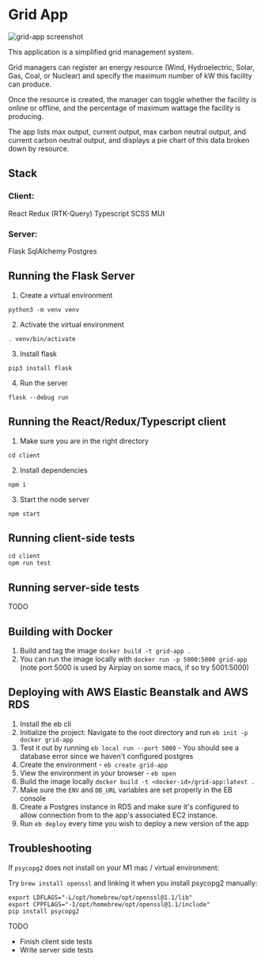 # Grid App

![grid-app screenshot](https://user-images.githubusercontent.com/24980176/205345373-d2a12b4a-dada-4998-90f7-1af0601c854f.png)

This application is a simplified grid management system.

Grid managers can register an energy resource (Wind, Hydroelectric, Solar, Gas, Coal, or Nuclear) and specify the maximum number of kW this facility can produce.

Once the resource is created, the manager can toggle whether the facility is online or offline, and the percentage of maximum wattage the facility is producing.


The app lists max output, current output, max carbon neutral output, and current carbon neutral output, and displays a pie chart of this data broken down by resource.

## Stack

### Client:
React
Redux (RTK-Query)
Typescript
SCSS
MUI

### Server:
Flask
SqlAlchemy
Postgres

## Running the Flask Server

1. Create a virtual environment
```
python3 -m venv venv
```

2. Activate the virtual environment
```
. venv/bin/activate
```

3. Install flask
```
pip3 install flask
```

4. Run the server
```
flask --debug run
```

## Running the React/Redux/Typescript client

1.  Make sure you are in the right directory
```
cd client
```

2.  Install dependencies
```
npm i
```

3. Start the node server
```
npm start
```

## Running client-side tests

```
cd client
npm run test
```

## Running server-side tests

TODO

## Building with Docker

1. Build and tag the image
`docker build -t grid-app .`
2. You can run the image locally with
`docker run -p 5000:5000 grid-app`
(note port 5000 is used by Airplay on some macs, if so try 5001:5000)

## Deploying with AWS Elastic Beanstalk and AWS RDS

1. Install the eb cli
2. Initialize the project: Navigate to the root directory and run `eb init -p docker grid-app`
3. Test it out by running `eb local run --port 5000` - You should see a database error since we haven't configured postgres
4. Create the environment - `eb create grid-app`
5. View the environment in your browser - `eb open`
6. Build the image locally
`docker build -t <docker-id>/grid-app:latest .`
7. Make sure the `ENV` and `DB_URL` variables are set properly in the EB console
8. Create a Postgres instance in RDS and make sure it's configured to allow connection from to the app's associated EC2 instance.
9. Run `eb deploy` every time you wish to deploy a new version of the app

## Troubleshooting

If `psycopg2` does not install on your M1 mac / virtual environment:

Try `brew install openssl` and linking it when you install psycopg2 manually:

```
export LDFLAGS="-L/opt/homebrew/opt/openssl@1.1/lib"
export CPPFLAGS="-I/opt/homebrew/opt/openssl@1.1/include"
pip install psycopg2
```

TODO

- Finish client side tests
- Write server side tests
